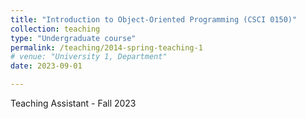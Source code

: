 ```yaml
---
title: "Introduction to Object-Oriented Programming (CSCI 0150)"
collection: teaching
type: "Undergraduate course"
permalink: /teaching/2014-spring-teaching-1
# venue: "University 1, Department"
date: 2023-09-01

---
```


Teaching Assistant - Fall 2023

<!-- Heading 1
======

Heading 2
======

Heading 3
====== -->